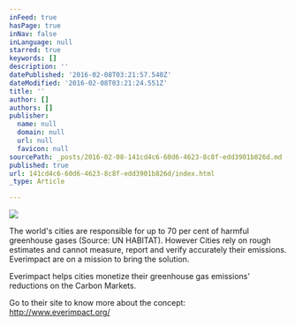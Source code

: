 ```yaml
---
inFeed: true
hasPage: true
inNav: false
inLanguage: null
starred: true
keywords: []
description: ''
datePublished: '2016-02-08T03:21:57.540Z'
dateModified: '2016-02-08T03:21:24.551Z'
title: ''
author: []
authors: []
publisher:
  name: null
  domain: null
  url: null
  favicon: null
sourcePath: _posts/2016-02-08-141cd4c6-60d6-4623-8c8f-edd3901b826d.md
published: true
url: 141cd4c6-60d6-4623-8c8f-edd3901b826d/index.html
_type: Article

---
```

![](https://the-grid-user-content.s3-us-west-2.amazonaws.com/5e30a997-11ed-4a1a-8ba5-fe0d21a0d929.jpg)

The world's cities are responsible for up to 70 per cent of harmful greenhouse gases (Source: UN HABITAT). However Cities rely on rough estimates and cannot measure, report and verify accurately their emissions. Everimpact are on a mission to bring the solution.

Everimpact helps cities monetize their greenhouse gas emissions' reductions on the Carbon Markets.

Go to their site to know more about the concept: http://www.everimpact.org/